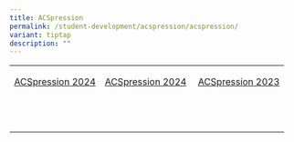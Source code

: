 ```yaml
---
title: ACSpression
permalink: /student-development/acspression/acspression/
variant: tiptap
description: ""
---
```

<table style="minWidth: 75px">
<colgroup>
<col>
<col>
<col>
</colgroup>
<tbody>
<tr>
<td rowspan="1" colspan="1">
<p><a href="/heart-on-the-beach/" rel="noopener noreferrer nofollow" target="_blank">ACSpression 2024</a>
</p>
</td>
<td rowspan="1" colspan="1">
<p><a href="/heart-on-the-beach/" rel="noopener noreferrer nofollow" target="_blank">ACSpression 2024</a>
</p>
</td>
<td rowspan="1" colspan="1">
<p>&nbsp;<a href="/announcements/ACSpression-March-2023/Bring-Your-Parents-to-School-Day/" rel="noopener noreferrer nofollow" target="_blank">ACSpression 2023</a>
</p>
</td>
</tr>
<tr>
<td rowspan="1" colspan="1">
<p>&nbsp;</p>
</td>
<td rowspan="1" colspan="1">
<p>&nbsp;</p>
</td>
<td rowspan="1" colspan="1">
<p>&nbsp;</p>
</td>
</tr>
</tbody>
</table>
<p></p>